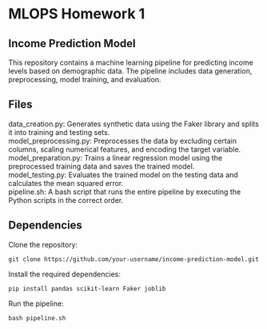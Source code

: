 # MLOPS Homework 1

## Income Prediction Model
This repository contains a machine learning pipeline for predicting income levels based on demographic data. The pipeline includes data generation, preprocessing, model training, and evaluation.  

## Files
data_creation.py: Generates synthetic data using the Faker library and splits it into training and testing sets.  
model_preprocessing.py: Preprocesses the data by excluding certain columns, scaling numerical features, and encoding the target variable.  
model_preparation.py: Trains a linear regression model using the preprocessed training data and saves the trained model.  
model_testing.py: Evaluates the trained model on the testing data and calculates the mean squared error.  
pipeline.sh: A bash script that runs the entire pipeline by executing the Python scripts in the correct order.  
## Dependencies

Clone the repository:  

```
git clone https://github.com/your-username/income-prediction-model.git  
```

Install the required dependencies:  
``` 
pip install pandas scikit-learn Faker joblib  
```
Run the pipeline:  
```
bash pipeline.sh
```

